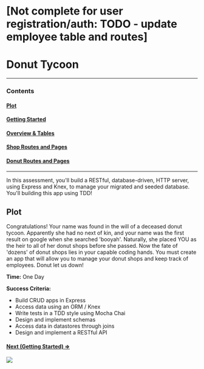 # [Not complete for user registration/auth: TODO - update employee table and routes]

# Donut Tycoon

-----------------------
### Contents

#### [Plot](readme.md)

#### [Getting Started](getting_started.md)

#### [Overview & Tables](overview.md)

#### [Shop Routes and Pages](shop_routes_pages.md)

#### [Donut Routes and Pages](donut_routes_pages.md)
-------------------------


In this assessment, you'll build a RESTful, database-driven, HTTP server, using Express and Knex, to manage your migrated and seeded database.  You'll building this app using TDD!

## Plot

Congratulations! Your name was found in the will of a deceased donut tycoon.  Apparently she had no next of kin, and your name was the first result on google when she searched 'booyah'.  Naturally, she placed YOU as the heir to all of her donut shops before she passed.  Now the fate of 'dozens' of donut shops lies in your capable coding hands.  You must create an app that will allow you to manage your donut shops and keep track of employees. Donut let us down!


**Time:** One Day

**Success Criteria:**
 - Build CRUD apps in Express
 - Access data using an ORM / Knex
 - Write tests in a TDD style using Mocha Chai
 - Design and implement schemas
 - Access data in datastores through joins
 - Design and implement a RESTful API

#### [Next (Getting Started) ⇒](getting_started.md)


![](http://i.giphy.com/BITvRdLetPEf6.gif)
